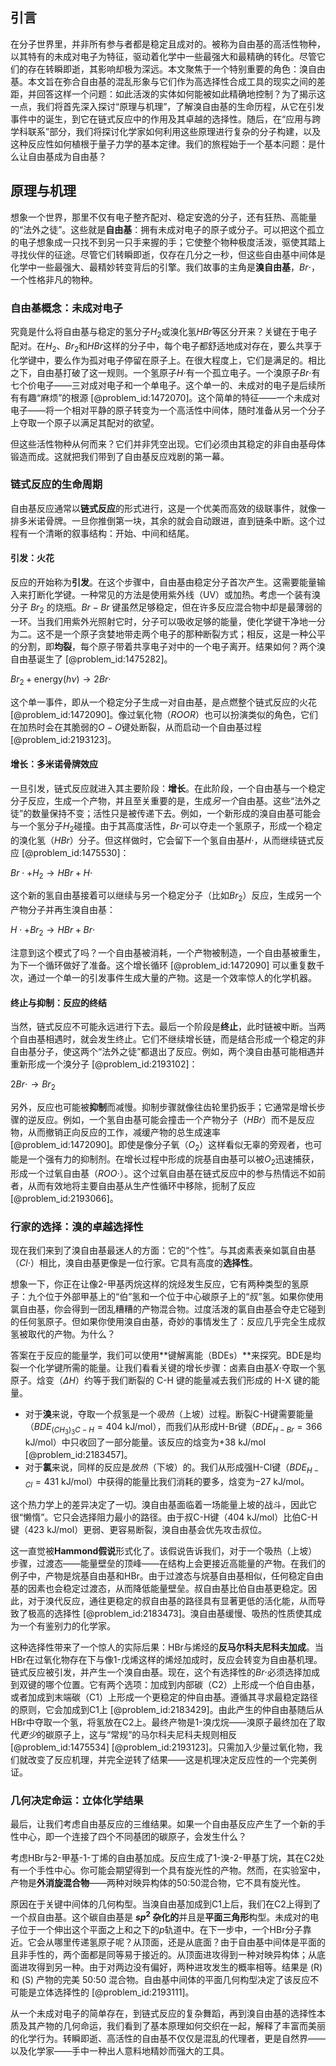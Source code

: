 ## 引言
在分子世界里，并非所有参与者都是稳定且成对的。被称为自由基的高活性物种，以其特有的未成对电子为特征，驱动着化学中一些最强大和最精确的转化。尽管它们的存在转瞬即逝，其影响却极为深远。本文聚焦于一个特别重要的角色：溴自由基。本文旨在弥合自由基的混乱形象与它们作为高选择性合成工具的现实之间的差距，并回答这样一个问题：如此活泼的实体如何能被如此精确地控制？为了揭示这一点，我们将首先深入探讨“原理与机理”，了解溴自由基的生命历程，从它在引发事件中的诞生，到它在链式反应中的作用及其卓越的选择性。随后，在“应用与跨学科联系”部分，我们将探讨化学家如何利用这些原理进行复杂的分子构建，以及这种反应性如何植根于量子力学的基本定律。我们的旅程始于一个基本问题：是什么让自由基成为自由基？

## 原理与机理

想象一个世界，那里不仅有电子整齐配对、稳定安逸的分子，还有狂热、高能量的“法外之徒”。这些就是**自由基**：拥有未成对电子的原子或分子。可以把这个孤立的电子想象成一只找不到另一只手来握的手；它使整个物种极度活泼，驱使其踏上寻找伙伴的征途。尽管它们转瞬即逝，仅存在几分之一秒，但这些自由基中间体是化学中一些最强大、最精妙转变背后的引擎。我们故事的主角是**溴自由基**，$Br\cdot$，一个性格非凡的物种。

### 自由基概念：未成对电子

究竟是什么将自由基与稳定的氢分子$H_2$或溴化氢$HBr$等区分开来？关键在于电子配对。在$H_2$、$Br_2$和$HBr$这样的分子中，每个电子都舒适地成对存在，要么共享于化学键中，要么作为孤对电子停留在原子上。在很大程度上，它们是满足的。相比之下，自由基打破了这一规则。一个氢原子$H\cdot$有一个孤立电子。一个溴原子$Br\cdot$有七个价电子——三对成对电子和一个单电子。这个单一的、未成对的电子是后续所有有趣“麻烦”的根源 [@problem_id:1472070]。这个简单的特征——一个未成对电子——将一个相对平静的原子转变为一个高活性中间体，随时准备从另一个分子上夺取一个原子以满足其配对的欲望。

但这些活性物种从何而来？它们并非凭空出现。它们必须由其稳定的非自由基母体锻造而成。这就把我们带到了自由基反应戏剧的第一幕。

### 链式反应的生命周期

自由基反应通常以**链式反应**的形式进行，这是一个优美而高效的级联事件，就像一排多米诺骨牌。一旦你推倒第一块，其余的就会自动跟进，直到链条中断。这个过程有一个清晰的叙事结构：开始、中间和结尾。

#### 引发：火花

反应的开始称为**引发**。在这个步骤中，自由基由稳定分子首次产生。这需要能量输入来打断化学键。一种常见的方法是使用紫外线（UV）或加热。考虑一个装有溴分子 $Br_2$ 的烧瓶。$Br-Br$ 键虽然足够稳定，但在许多反应混合物中却是最薄弱的一环。当我们用紫外光照射它时，分子可以吸收足够的能量，使化学键干净地一分为二。这不是一个原子贪婪地带走两个电子的那种断裂方式；相反，这是一种公平的分割，即**均裂**，每个原子带着共享电子对中的一个电子离开。结果如何？两个溴自由基诞生了 [@problem_id:1475282]。

$Br_2 + \text{energy} (h\nu) \rightarrow 2 Br\cdot$

这个单一事件，即从一个稳定分子生成一对自由基，是点燃整个链式反应的火花 [@problem_id:1472090]。像过氧化物（$ROOR$）也可以扮演类似的角色，它们在加热时会在其脆弱的$O-O$键处断裂，从而启动一个自由基过程 [@problem_id:2193123]。

#### 增长：多米诺骨牌效应

一旦引发，链式反应就进入其主要阶段：**增长**。在此阶段，一个自由基与一个稳定分子反应，生成一个产物，并且至关重要的是，生成*另一个*自由基。这些“法外之徒”的数量保持不变；活性只是被传递下去。例如，一个新形成的溴自由基可能会与一个氢分子$H_2$碰撞。由于其高度活性，$Br\cdot$可以夺走一个氢原子，形成一个稳定的溴化氢（$HBr$）分子。但这样做时，它会留下一个氢自由基$H\cdot$，从而继续链式反应 [@problem_id:1475530]：

$Br\cdot + H_2 \rightarrow HBr + H\cdot$

这个新的氢自由基接着可以继续与另一个稳定分子（比如$Br_2$）反应，生成另一个产物分子并再生溴自由基：

$H\cdot + Br_2 \rightarrow HBr + Br\cdot$

注意到这个模式了吗？一个自由基被消耗，一个产物被制造，一个自由基被重生，为下一个循环做好了准备。这个增长循环 [@problem_id:1472090] 可以重复数千次，通过一个单一的引发事件生成大量的产物。这是一个效率惊人的化学机器。

#### 终止与抑制：反应的终结

当然，链式反应不可能永远进行下去。最后一个阶段是**终止**，此时链被中断。当两个自由基相遇时，就会发生终止。它们不继续增长链，而是结合形成一个稳定的非自由基分子，使这两个“法外之徒”都退出了反应。例如，两个溴自由基可能相遇并重新形成一个溴分子 [@problem_id:2193102]：

$2 Br\cdot \rightarrow Br_2$

另外，反应也可能被**抑制**而减慢。抑制步骤就像往齿轮里扔扳手；它通常是增长步骤的逆反应。例如，一个氢自由基可能会撞击一个产物分子（$HBr$）而不是反应物，从而撤销正向反应的工作，减缓产物的总生成速率 [@problem_id:1472090]。即使是像分子氧（$O_2$）这样看似无辜的旁观者，也可能是一个强有力的抑制剂。在增长过程中形成的烷基自由基可以被$O_2$迅速捕获，形成一个过氧自由基（$ROO\cdot$）。这个过氧自由基在链式反应中的参与热情远不如前者，从而有效地将主要自由基从生产性循环中移除，扼制了反应 [@problem_id:2193066]。

### 行家的选择：溴的卓越选择性

现在我们来到了溴自由基最迷人的方面：它的“个性”。与其卤素表亲如氯自由基（$Cl\cdot$）相比，溴自由基更像是一位行家。它具有高度的**选择性**。

想象一下，你正在让像2-甲基丙烷这样的烷烃发生反应，它有两种类型的氢原子：九个位于外部甲基上的“伯”氢和一个位于中心碳原子上的“叔”氢。如果你使用氯自由基，你会得到一团乱糟糟的产物混合物。过度活泼的氯自由基会夺走它碰到的任何氢原子。但如果你使用溴自由基，奇妙的事情发生了：反应几乎完全生成叔氢被取代的产物。为什么？

答案在于反应的能量学，我们可以使用**键解离能（BDEs）**来探究。BDE是均裂一个化学键所需的能量。让我们看看关键的增长步骤：卤素自由基$X\cdot$夺取一个氢原子。焓变（$\Delta H$）约等于我们断裂的 C-H 键的能量减去我们形成的 H-X 键的能量。

- 对于**溴**来说，夺取一个叔氢是一个*吸热*（上坡）过程。断裂C-H键需要能量（$BDE_{(CH_3)_3C-H} = 404$ kJ/mol），而我们从形成H-Br键（$BDE_{H-Br} = 366$ kJ/mol）中只收回了一部分能量。该反应的焓变为$+38$ kJ/mol [@problem_id:2183457]。
- 对于**氯**来说，同样的反应是*放热*（下坡）的。我们从形成强H-Cl键（$BDE_{H-Cl} = 431$ kJ/mol）中获得的能量比我们消耗的要多，焓变为$-27$ kJ/mol。

这个热力学上的差异决定了一切。溴自由基面临着一场能量上坡的战斗，因此它很“懒惰”。它只会选择阻力最小的路径。由于叔C-H键（404 kJ/mol）比伯C-H键（423 kJ/mol）更弱、更容易断裂，溴自由基会优先攻击叔位。

这一直觉被**Hammond假说**形式化了。该假说告诉我们，对于一个吸热（上坡）步骤，过渡态——能量壁垒的顶峰——在结构上会更接近高能量的产物。在我们的例子中，产物是烷基自由基和HBr。由于过渡态与烷基自由基相似，任何稳定自由基的因素也会稳定过渡态，从而降低能量壁垒。叔自由基比伯自由基更稳定。因此，对于溴代反应，通往更稳定的叔自由基的路径具有显著更低的活化能，从而导致了极高的选择性 [@problem_id:2183473]。溴自由基缓慢、吸热的性质使其成为一个有鉴别力的化学家。

这种选择性带来了一个惊人的实际后果：HBr与烯烃的**反马尔科夫尼科夫加成**。当HBr在过氧化物存在下与像1-戊烯这样的烯烃加成时，反应会转变为自由基机理。链式反应被引发，并产生一个溴自由基。现在，这个有选择性的$Br\cdot$必须选择加成到双键的哪个位置。它有两个选项：加成到内部碳（C2）上形成一个伯自由基，或者加成到末端碳（C1）上形成一个更稳定的仲自由基。遵循其寻求最稳定路径的原则，它会加成到C1上 [@problem_id:2183429]。由此产生的仲自由基随后从HBr中夺取一个氢，将氢放在C2上。最终产物是1-溴戊烷——溴原子最终加在了取代*更少*的碳原子上，这与“常规”的马尔科夫尼科夫规则相反 [@problem_id:1475534] [@problem_id:2193123]。只需加入少量过氧化物，我们就改变了反应机理，并完全逆转了结果——这是机理决定反应性的一个完美例证。

### 几何决定命运：立体化学结果

最后，让我们考虑自由基反应的三维结果。如果一个自由基反应产生了一个新的手性中心，即一个连接了四个不同基团的碳原子，会发生什么？

考虑HBr与2-甲基-1-丁烯的自由基加成。反应生成了1-溴-2-甲基丁烷，其在C2处有一个手性中心。你可能会期望得到一个具有旋光性的产物。然而，在实验室中，产物是**外消旋混合物**——两种对映异构体的50:50混合物，它不具有旋光性。

原因在于关键中间体的几何构型。当溴自由基加成到C1上后，我们在C2上得到了一个叔自由基。这个碳自由基是 **$sp^2$ 杂化的**并且是**平面三角形**构型。未成对的电子位于一个伸出这个平面之上和之下的$p$轨道中。在下一步中，一个HBr分子靠近。它会从哪里传递氢原子呢？从顶面，还是从底面？由于自由基中间体是平面的且非手性的，两个面都是同等易于接近的。从顶面进攻得到一种对映异构体；从底面进攻得到另一种。由于对两边没有偏好，两种进攻发生的概率相等。结果是 (R) 和 (S) 产物的完美 50:50 混合物。自由基中间体的平面几何构型决定了该反应不可能是立体选择性的 [@problem_id:2193111]。

从一个未成对电子的简单存在，到链式反应的复杂舞蹈，再到溴自由基的选择性本质及其产物的几何命运，我们看到了基本原理如何交织在一起，解释了丰富而美丽的化学行为。转瞬即逝、高活性的自由基不仅仅是混乱的代理者，更是自然界——以及化学家——手中一种出人意料地精妙而强大的工具。

